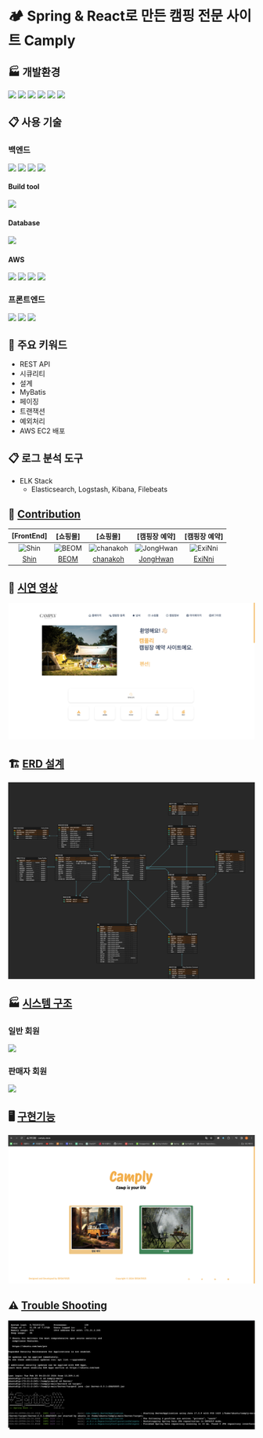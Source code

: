 # :camping: Spring &  React로 만든 캠핑 전문 사이트 Camply

## :factory: 개발환경 
<img src="https://img.shields.io/badge/macOS Sonoma-000000?style=for-the-badge&logo=macos&logoColor=white"> <img src="https://img.shields.io/badge/Intellij Idea-000000?style=for-the-badge&logo=intellijidea&logoColor=white"/> <img src="https://img.shields.io/badge/Visual Studio Code-007ACC?style=for-the-badge&logo=visualstudiocode&logoColor=white"> <img src="https://img.shields.io/badge/Postman-FF6C37?style=for-the-badge&logo=postman&logoColor=white"> <img src="https://img.shields.io/badge/github-181717?style=for-the-badge&logo=github&logoColor=white"> <img src="https://img.shields.io/badge/Slack-4A154B?style=for-the-badge&logo=Slack&logoColor=white"> 

## :clipboard: 사용 기술
### 백엔드
<img src= "https://img.shields.io/badge/Java-ED8B00?style=for-the-badge&logo=openjdk&logoColor=white"> <img src="https://img.shields.io/badge/MyBatis-09B6A2?style=for-the-badge&logo=MyBatis&logoColor=white"> <img src="https://img.shields.io/badge/Spring-6DB33F?style=for-the-badge&logo=spring&logoColor=white">  <img src="https://img.shields.io/badge/Spring_Security-6DB33F?style=for-the-badge&logo=Spring-Security&logoColor=white">

#### Build tool
<img src="https://img.shields.io/badge/-maven-C71A36?style=for-the-badge&logo=apachemaven&logoColor=white">

#### Database
<img src="https://img.shields.io/badge/Oracle-F80000?style=for-the-badge&logo=oracle&logoColor=white">

#### AWS
<img src="https://img.shields.io/badge/Amazon EC2-F8DC75?style=for-the-badge&logo=amazonec2&logoColor=black"> <img src="https://img.shields.io/badge/Amazon RDS-527FFF?style=for-the-badge&logo=amazonrds&logoColor=black"> <img src="https://img.shields.io/badge/Amazon ubuntu-E95420?style=for-the-badge&logo=ubuntu&logoColor=black"> <img src="https://img.shields.io/badge/Amazon amazonroute53-8C4FFF?style=for-the-badge&logo=amazonroute53&logoColor=black">

### 프론트엔드
<img src="https://img.shields.io/badge/Javascript-F7DF1E?style=for-the-badge&logo=javascript&logoColor=black"> <img src="https://img.shields.io/badge/bootstrap-7952B3?style=for-the-badge&logo=bootstrap&logoColor=black"> <img src="https://img.shields.io/badge/react-61DAFB?style=for-the-badge&logo=react&logoColor=black">

 
## :key: 주요 키워드
* REST API
* 시큐리티
* 설계
* MyBatis
* 페이징
* 트랜잭션
* 예외처리
* AWS EC2 배포

## :clipboard: 로그 분석 도구
* ELK Stack
  * Elasticsearch, Logstash, Kibana, Filebeats

## :link: [Contribution](https://github.com/KHfive-guys/camply-main/tree/master)
| [FrontEnd]     | [쇼핑몰]    | [쇼핑몰]   | [캠핑장 예약]     | [캠핑장 예약]  |
|:-----------------------------------------:|:----------------------------------------------:|:-------------------------------------------:|:----------------------------------------:|:----------------------------------------------------:|
| ![Shin](https://github.com/rjswh0503.png) | ![BEOM](https://github.com/jibum1559.png) | ![chanakoh](https://github.com/chanakoh.png) | ![JongHwan](https://github.com/whdghks9241.png) | ![ExiNni](https://github.com/ExiNni.png) |
| [Shin](https://github.com/rjswh0503)      | [BEOM](https://github.com/jibum1559)    | [chanakoh](https://github.com/chanakoh)    | [JongHwan](https://github.com/whdghks9241)     | [ExiNni](https://github.com/ExiNni)       |

## :movie_camera: [시연 영상](https://youtu.be/P6qoO6TP7zY)
[![영상 썸네일](https://github.com/KHfive-guys/camply-main/blob/exinni/%EC%9D%B4%EB%AF%B8%EC%A7%80/%EC%8A%A4%ED%81%AC%EB%A6%B0%EC%83%B7%202024-02-20%20%EC%98%A4%ED%9B%84%203.40.28.png)](https://youtu.be/P6qoO6TP7zY)


## :building_construction: [ERD 설계](https://github.com/ExiNni/Camply/issues/1)
<img src="https://github.com/KHfive-guys/camply-main/blob/exinni/%EC%9D%B4%EB%AF%B8%EC%A7%80/Camply.png" alt="Camply 이미지"/>

## :factory: [시스템 구조](https://github.com/ExiNni/Camply/issues/2)
### 일반 회원
<img src = "https://github.com/KHfive-guys/camply-main/blob/exinni/%EC%9D%B4%EB%AF%B8%EC%A7%80/%EA%B5%AC%EB%A7%A4%EC%9E%90%20-%20%EC%9D%BC%EB%B0%98%ED%9A%8C%EC%9B%90.png"/>

### 판매자 회원
<img src = "https://github.com/KHfive-guys/camply-main/blob/exinni/%EC%9D%B4%EB%AF%B8%EC%A7%80/%ED%8C%90%EB%A7%A4%EC%9E%90.png" />

## :desktop_computer: [구현기능](https://github.com/ExiNni/Camply/issues/4)
<img src = "https://github.com/KHfive-guys/camply-main/blob/exinni/%EC%9D%B4%EB%AF%B8%EC%A7%80/%EC%8A%A4%ED%81%AC%EB%A6%B0%EC%83%B7%202024-02-20%20%EC%98%A4%ED%9B%84%203.40.13.png" />

## :warning: [Trouble Shooting](https://github.com/ExiNni/Camply/issues/3)
<img src = "https://github.com/KHfive-guys/camply-main/blob/exinni/%EC%9D%B4%EB%AF%B8%EC%A7%80/%EC%8A%A4%ED%81%AC%EB%A6%B0%EC%83%B7%202024-02-20%20%EC%98%A4%ED%9B%84%203.24.15.png" />

<!-- 
## :link: API 서버 (Producer)
* [API 서버](https://github.com/didrlgus/springboot-shoppingmall/tree/master/app/api-server) 

## :link: order 서버 (Consumer)
* [order 서버](https://github.com/didrlgus/springboot-shoppingmall/tree/master/app/order-server)

## :link: product-purchase-count 서버 (Consumer)
* [product-purchase-count 서버](https://github.com/didrlgus/springboot-shoppingmall/tree/master/app/product-purchase-count-server) 

## :link: mail 서버 (Consumer)
* [mail 서버](https://github.com/didrlgus/springboot-shoppingmall/tree/master/app/mail-server)

## :link: product-purchase-count-batch 서버
* [product-purchase-count-batch 서버](https://github.com/didrlgus/springboot-shoppingmall/tree/master/app/product-purchase-count-batch)

## :link: redis-update-batch 서버
* [redis-update-batch 서버](https://github.com/didrlgus/springboot-shoppingmall/tree/master/app/batch-server)

## :link: 공통 모듈
* app 공통 모듈
  * [app 공통 모듈](https://github.com/didrlgus/springboot-shoppingmall/tree/master/app/common)

* lib 공통 모듈
  * [redis 공통 모듈](https://github.com/didrlgus/springboot-shoppingmall/tree/master/lib/redis) 
  * [kafka 공통 모듈](https://github.com/didrlgus/springboot-shoppingmall/tree/master/lib/kafka)
  

## :link: redis update 권한 서버
* [redis update 권한 서버 Repository](https://github.com/didrlgus/redis-update-server)

## :link: Rest API 문서
* [shopping mall API 문서](https://github.com/didrlgus/springboot-shoppingmall/issues/58)

## :link: 성능 테스트
* [초기 성능 테스트 결과](https://github.com/didrlgus/springboot-shoppingmall/issues/5)
* [메인화면 API 캐시 적용 전, 후 성능 테스트 비교 결과](https://github.com/didrlgus/springboot-shoppingmall/issues/21)
* [서버를 2대 돌리면 얼마나 더 많은 트래픽을 감당할 수 있을까?](https://github.com/didrlgus/springboot-shoppingmall/issues/46)

-->
